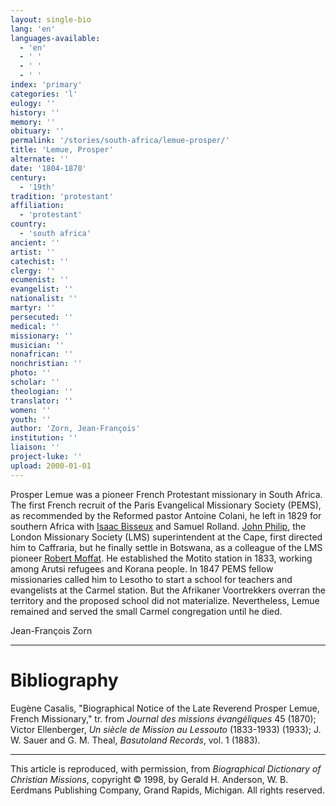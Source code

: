 ```yaml
---
layout: single-bio
lang: 'en'
languages-available:
  - 'en'
  - ' '
  - ' '
  - ' '
index: 'primary'
categories: 'l'
eulogy: ''
history: ''
memory: ''
obituary: ''
permalink: '/stories/south-africa/lemue-prosper/'
title: 'Lemue, Prosper'
alternate: ''
date: '1804-1870'
century:
  - '19th'
tradition: 'protestant'
affiliation:
  - 'protestant'
country:
  - 'south africa'
ancient: ''
artist: ''
catechist: ''
clergy: ''
ecumenist: ''
evangelist: ''
nationalist: ''
martyr: ''
persecuted: ''
medical: ''
missionary: ''
musician: ''
nonafrican: ''
nonchristian: ''
photo: ''
scholar: ''
theologian: ''
translator: ''
women: ''
youth: ''
author: 'Zorn, Jean-François'
institution: ''
liaison: ''
project-luke: ''
upload: 2000-01-01
---
```



Prosper Lemue was a pioneer French Protestant
missionary in South Africa. The first French recruit of the
Paris Evangelical Missionary Society (PEMS), as recommended
by the Reformed pastor Antoine Colani, he left in 1829 for
southern Africa with [Isaac Bisseux](bisseux_isaac.html)
and Samuel Rolland. [John Philip](philip2_john.html),
the London Missionary Society (LMS) superintendent at the
Cape, first directed him to Caffraria, but he finally settle
in Botswana, as a colleague of the LMS pioneer [Robert
Moffat](moffatt4_robert.html). He established the Motito station in 1833, working
among Arutsi refugees and Korana people. In 1847 PEMS fellow
missionaries called him to Lesotho to start a school for teachers
and evangelists at the Carmel station. But the Afrikaner Voortrekkers
overran the territory and the proposed school did not materialize.
Nevertheless, Lemue remained and served the small Carmel congregation
until he died.

Jean-François Zorn

---

# Bibliography

Eugène Casalis, "Biographical Notice of the Late Reverend Prosper Lemue, French Missionary," tr. from *Journal des missions évangéliques* 45 (1870); Victor Ellenberger, *Un siècle de Mission au Lessouto* (1833-1933) (1933); J. W. Sauer and G. M. Theal, *Basutoland Records*, vol. 1 (1883).

---

This article is reproduced, with permission, from *Biographical Dictionary of Christian Missions*, copyright © 1998, by Gerald H. Anderson, W. B. Eerdmans Publishing Company, Grand Rapids, Michigan. All rights reserved.